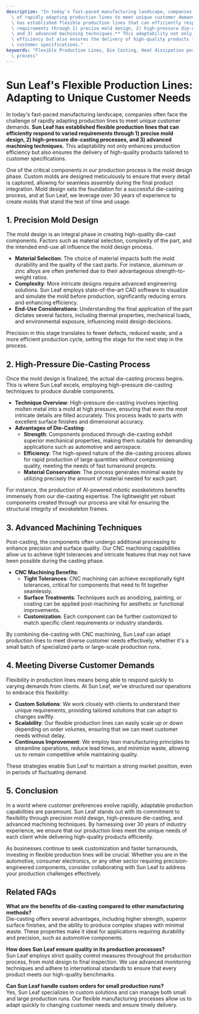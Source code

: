 ```yaml
---
description: "In today's fast-paced manufacturing landscape, companies often face the challenge\
  \ of rapidly adapting production lines to meet unique customer demands. **Sun Leaf\
  \ has established flexible production lines that can efficiently respond to varied\
  \ requirements through 1) precise mold design, 2) high-pressure die-casting processes,\
  \ and 3) advanced machining techniques.** This adaptability not only enhances production\
  \ efficiency but also ensures the delivery of high-quality products tailored to\
  \ customer specifications."
keywords: "Flexible Production Lines, Die Casting, Heat dissipation performance, Die casting\
  \ process"
---
```

# Sun Leaf's Flexible Production Lines: Adapting to Unique Customer Needs

In today's fast-paced manufacturing landscape, companies often face the challenge of rapidly adapting production lines to meet unique customer demands. **Sun Leaf has established flexible production lines that can efficiently respond to varied requirements through 1) precise mold design, 2) high-pressure die-casting processes, and 3) advanced machining techniques.** This adaptability not only enhances production efficiency but also ensures the delivery of high-quality products tailored to customer specifications.

One of the critical components in our production process is the mold design phase. Custom molds are designed meticulously to ensure that every detail is captured, allowing for seamless assembly during the final product integration. Mold design sets the foundation for a successful die-casting process, and at Sun Leaf, we leverage over 30 years of experience to create molds that stand the test of time and usage.

## **1. Precision Mold Design**

The mold design is an integral phase in creating high-quality die-cast components. Factors such as material selection, complexity of the part, and the intended end-use all influence the mold design process. 

- **Material Selection**: The choice of material impacts both the mold durability and the quality of the cast parts. For instance, aluminum or zinc alloys are often preferred due to their advantageous strength-to-weight ratios.
- **Complexity**: More intricate designs require advanced engineering solutions. Sun Leaf employs state-of-the-art CAD software to visualize and simulate the mold before production, significantly reducing errors and enhancing efficiency.
- **End-Use Considerations**: Understanding the final application of the part dictates several factors, including thermal properties, mechanical loads, and environmental exposure, influencing mold design decisions.

Precision in this stage translates to fewer defects, reduced waste, and a more efficient production cycle, setting the stage for the next step in the process.

## **2. High-Pressure Die-Casting Process**

Once the mold design is finalized, the actual die-casting process begins. This is where Sun Leaf excels, employing high-pressure die-casting techniques to produce durable components.

- **Technique Overview**: High-pressure die-casting involves injecting molten metal into a mold at high pressure, ensuring that even the most intricate details are filled accurately. This process leads to parts with excellent surface finishes and dimensional accuracy.
- **Advantages of Die-Casting**:
    - **Strength**: Components produced through die-casting exhibit superior mechanical properties, making them suitable for demanding applications such as automotive and aerospace.
    - **Efficiency**: The high-speed nature of the die-casting process allows for rapid production of large quantities without compromising quality, meeting the needs of fast turnaround projects.
    - **Material Conservation**: The process generates minimal waste by utilizing precisely the amount of material needed for each part.

For instance, the production of AI-powered robotic exoskeletons benefits immensely from our die-casting expertise. The lightweight yet robust components created through our process are vital for ensuring the structural integrity of exoskeleton frames.

## **3. Advanced Machining Techniques**

Post-casting, the components often undergo additional processing to enhance precision and surface quality. Our CNC machining capabilities allow us to achieve tight tolerances and intricate features that may not have been possible during the casting phase.

- **CNC Machining Benefits**:
    - **Tight Tolerances**: CNC machining can achieve exceptionally tight tolerances, critical for components that need to fit together seamlessly.
    - **Surface Treatments**: Techniques such as anodizing, painting, or coating can be applied post-machining for aesthetic or functional improvements.
    - **Customization**: Each component can be further customized to match specific client requirements or industry standards.

By combining die-casting with CNC machining, Sun Leaf can adapt production lines to meet diverse customer needs effectively, whether it's a small batch of specialized parts or large-scale production runs.

## **4. Meeting Diverse Customer Demands**

Flexibility in production lines means being able to respond quickly to varying demands from clients. At Sun Leaf, we've structured our operations to embrace this flexibility:

- **Custom Solutions**: We work closely with clients to understand their unique requirements, providing tailored solutions that can adapt to changes swiftly.
- **Scalability**: Our flexible production lines can easily scale up or down depending on order volumes, ensuring that we can meet customer needs without delay.
- **Continuous Improvement**: We employ lean manufacturing principles to streamline operations, reduce lead times, and minimize waste, allowing us to remain competitive while maintaining quality.

These strategies enable Sun Leaf to maintain a strong market position, even in periods of fluctuating demand.

## **5. Conclusion**

In a world where customer preferences evolve rapidly, adaptable production capabilities are paramount. Sun Leaf stands out with its commitment to flexibility through precision mold design, high-pressure die-casting, and advanced machining techniques. By harnessing over 30 years of industry experience, we ensure that our production lines meet the unique needs of each client while delivering high-quality products efficiently.

As businesses continue to seek customization and faster turnarounds, investing in flexible production lines will be crucial. Whether you are in the automotive, consumer electronics, or any other sector requiring precision-engineered components, consider collaborating with Sun Leaf to address your production challenges effectively.

## Related FAQs

**What are the benefits of die-casting compared to other manufacturing methods?**  
Die-casting offers several advantages, including higher strength, superior surface finishes, and the ability to produce complex shapes with minimal waste. These properties make it ideal for applications requiring durability and precision, such as automotive components.

**How does Sun Leaf ensure quality in its production processes?**  
Sun Leaf employs strict quality control measures throughout the production process, from mold design to final inspection. We use advanced monitoring techniques and adhere to international standards to ensure that every product meets our high-quality benchmarks.

**Can Sun Leaf handle custom orders for small production runs?**  
Yes, Sun Leaf specializes in custom solutions and can manage both small and large production runs. Our flexible manufacturing processes allow us to adapt quickly to changing customer needs and ensure timely delivery.
